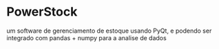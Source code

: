# PowerStock
um software de gerenciamento de estoque usando PyQt, e podendo ser integrado com pandas + numpy para a analise de dados
